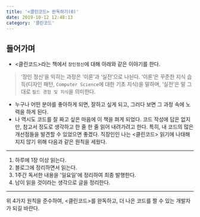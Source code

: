 ```yaml
---
title: '<클린코드> 완독하기(0)'
date: 2019-10-12 12:48:13
category: '클린코드'
---
```

## 들어가며
- <클린코드>라는 책에서 `장인정신`에 대해 아래와 같은 이야기를 한다.

> ‘장인 정신’을 익히는 과정은 ‘이론’과 ‘실전’으로 나뉜다. ‘이론’은 꾸준한 지식 습득(디자인 패턴, `Computer Science`에 대한 기초 지식)을 말하며, ‘실전’은 말 그대로 `필드 경험 및 지식`을 의미한다.

- 누구나 어떤 분야를 좋아하게 되면, 잘하고 싶게 되고, 그러다 보면 그 과정 속에 노력을 하게 된다.
- 나 역시도 코드를 잘 짜고 싶은 마음에 이 책을 펴게 되었다. 코드 작성에 답은 없지만, 참고서 정도로 생각하고 한 줄 한 줄 읽어 내려가려고 한다. 특히, 내 코드의 많은 개선점들을 발견할 수 있었으면 좋겠다. 직장인인 나는 <클린코드> 읽기에 나태해지지 않기 위해 다음과 같은 원칙을 세웠다. 

---

1.  하루에 1장 이상 읽는다.
2.  블로그에 정리하면서 읽는다.
3.  1주간 독서한 내용을 '일요일'에 정리하여 최종 발행한다.
4.  남이 읽을 것이라는 생각으로 글을 정리한다.

---

위 4가지 원칙을 준수하여, <클린코드>를 완독하고, 더 나은 코드를 짤 수 있는 개발자가 되길 바란다.

